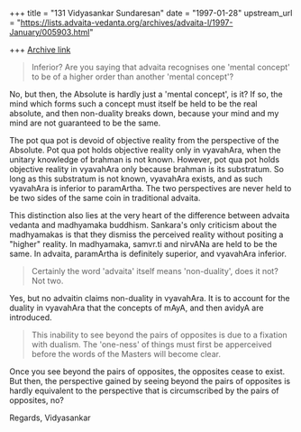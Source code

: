 +++
title = "131 Vidyasankar Sundaresan"
date = "1997-01-28"
upstream_url = "https://lists.advaita-vedanta.org/archives/advaita-l/1997-January/005903.html"

+++
[Archive link](https://lists.advaita-vedanta.org/archives/advaita-l/1997-January/005903.html)

> Inferior? Are you saying that advaita recognises one 'mental concept' to be
> of a higher order than another 'mental concept'?

No, but then, the Absolute is hardly just a 'mental concept', is it? If
so, the mind which forms such a concept must itself be held to be the real
absolute, and then non-duality breaks down, because your mind and my mind
are not guaranteed to be the same.

The pot qua pot is devoid of objective reality from the perspective of the
Absolute. Pot qua pot holds objective reality only in vyavahAra, when the
unitary knowledge of brahman is not known. However, pot qua pot holds
objective reality in vyavahAra only because brahman is its substratum. So
long as this substratum is not known, vyavahAra exists, and as such
vyavahAra is inferior to paramArtha. The two perspectives are never held
to be two sides of the same coin in traditional advaita.

This distinction also lies at the very heart of the difference between
advaita vedanta and madhyamaka buddhism. Sankara's only criticism about
the madhyamakas is that they dismiss the perceived reality without
positing a "higher" reality. In madhyamaka, samvr.ti and nirvANa are held
to be the same. In advaita, paramArtha is definitely superior, and
vyavahAra inferior.

>
> Certainly the word 'advaita' itself means 'non-duality', does it not? Not
> two.

Yes, but no advaitin claims non-duality in vyavahAra. It is to account for
the duality in vyavahAra that the concepts of mAyA, and then avidyA are
introduced.

>
> This inability to see beyond the pairs of opposites is due to a fixation
> with dualism. The 'one-ness' of things must first be apperceived before the
> words of the Masters will become clear.
>

Once you see beyond the pairs of opposites, the opposites cease to exist.
But then, the perspective gained by seeing beyond the pairs of opposites
is hardly equivalent to the perspective that is circumscribed by the pairs
of opposites, no?

Regards,
Vidyasankar

